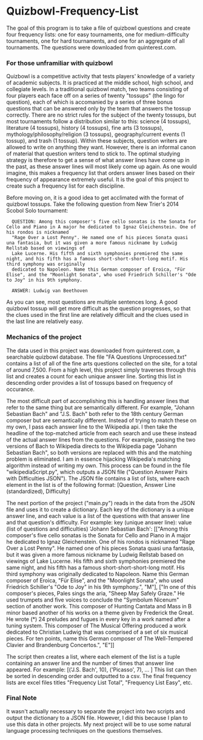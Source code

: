 # Quizbowl-Frequency-List

The goal of this program is to take a file of quizbowl questions and create four frequency lists: one for easy 
  tournaments, one for medium-difficulty tournaments, one for hard tournaments, and one for an aggregate of all tournaments. The questions were downloaded from 
  quinterest.com.
  
### For those unframiliar with quizbowl

Quizbowl is a competitive activity that tests players' knowledge of a variety of academic subjects. It is practiced at the middle school, high school, and collegiate
  levels. In a traditional quizbowl match, two teams consisting of four players each face off on a series of twenty "tossups" (the lingo for question), each of which 
  is accomanied by a series of three bonus questions that can be answered only by the team that answers the tossup correctly. There are no strict rules for the subject
  of the twenty tossups, but most tournaments follow a distribution similar to this: science (4 tossups), literature (4 tossups), history (4 tossups), fine arts
  (3 tossups), mythology/philosophy/religion (3 tossups), geography/current events (1 tossup), and trash (1 tossup). Within these subjects, question writers are allowed
  to write on anything they want. However, there is an informal canon of material that question writers tend to stick to. The optimal studying strategy is therefore 
  to get a sense of what answer lines have come up in the past, as these answer lines will most likely come up again. As one would imagine, this makes a frequency list
  that orders answer lines based on their frequency of appearance extremely useful. It is the goal of this project to create such a frequency list for each discipline. 
  
  Before moving on, it is a good idea to get acclimated with the format of quizbowl tossups. Take the following question from New Trier's 2014 Scobol Solo tournament:
  
      QUESTION: Among this composer's five cello sonatas is the Sonata for Cello and Piano in A major he dedicated to Ignaz Gleichenstein. One of his rondos is nicknamed 
      "Rage Over a Lost Penny". He named one of his pieces Sonata quasi una fantasia, but it was given a more famous nickname by Ludwig Rellstab based on viewings of 
      Lake Lucerne. His fifth and sixth symphonies premiered the same night, and his fifth has a famous short-short-short-long motif. His third symphony was originally 
      dedicated to Napoleon. Name this German composer of Eroica, "Für Elise", and the "Moonlight Sonata", who used Friedrich Schiller's "Ode to Joy" in his 9th symphony.

      ANSWER: Ludwig van Beethoven
      
   As you can see, most questions are multiple sentences long. A good quizbowl tossup will get more difficult as the question progresses, so that the clues used in the 
   first line are relatively difficult and the clues used in the last line are relatively easy. 
   
### Mechanics of the project
 
 The data used in this project was downloaded from quinterest.com, a searchable quizbowl database. The file "FA Questions Unprocessed.txt" contains a list of all of the
  fine arts questions collected on the site, for a total of around 7,500. From a high level, this project simply traverses through this list and creates a count for each
  unique answer line. Sorting this list in descending order provides a list of tossups based on frequency of occurance. 
  
 The most difficult part of accomplishing this is handling answer lines that refer to the same thing but are semantically different. For example, "Johann Sebastian Bach" 
  and "J.S. Bach" both refer to the 18th century German composer but are semantically different. Instead of trying to match these on my own, I pass each answer line to 
  the Wikipedia api. I then take the headline of the top-matched article from each search and use these instead of the actual answer lines from the questions. For example, 
  passing the two versions of Bach to Wikipedia directs to the Wikipedia page "Johann Sebastian Bach", so both versions are replaced with this and the matching problem 
  is eliminated. I am in essence hijacking Wikipedia's matching algorithm instead of writing my own. This process can be found in the file "wikipediaScript.py", which 
  outputs a JSON file ("Question Answer Pairs with Difficulties JSON"). The JSON file contains a list of lists, where each element in the list is of the following format:
      [Question, Answer Line (standardized), Difficulty]
    
 The next portion of the project ("main.py") reads in the data from the JSON file and uses it to create a dictionary. Each key of the dictionary is a unique answer line, 
  and each value is a list of the questions with that answer line and that question's difficulty. For example:
      key (unique answer line): value (list of questions and difficulties)
      'Johann Sebastian Bach': [["Among this composer's five cello sonatas is the Sonata for Cello and Piano in A major he dedicated to Ignaz Gleichenstein. One of his rondos
      is nicknamed "Rage Over a Lost Penny". He named one of his pieces Sonata quasi una fantasia, but it was given a more famous nickname by Ludwig Rellstab based on viewings
      of Lake Lucerne. His fifth and sixth symphonies premiered the same night, and his fifth has a famous short-short-short-long motif. His third symphony was originally 
      dedicated to Napoleon. Name this German composer of Eroica, "Für Elise", and the "Moonlight Sonata", who used Friedrich Schiller's "Ode to Joy" in his 9th symphony.", "M"],
      ["In one of this composer's pieces, Pales sings the aria, "Sheep May Safely Graze." He used trumpets and five voices to conclude the "Symbolum Nicenum" section of another
      work. This composer of Hunting Cantata and Mass in B minor based another of his works on a theme given by Frederick the Great. He wrote (*) 24 preludes and fugues in 
      every key in a work named after a tuning system. This composer of The Musical Offering produced a work dedicated to Christian Ludwig that was comprised of a set of six 
      musical pieces. For ten points, name this German composer of The Well-Tempered Clavier and Brandenburg Concertos.", "E"]]
  
  The script then creates a list, where each element of the list is a tuple containing an answer line and the number of times that answer line appeared. For example:
      [('J.S. Bach', 10), ('Picasso', 7), ... ]
  This list can then be sorted in descending order and outputted to a csv. The final frequency lists are excel files titles "Frequency List Total", "Frequency List Easy", etc. 
  
### Final Note
  It wasn't actually necessary to separate the project into two scripts and output the dictionary to a JSON file. However, I did this because I plan to use this
  data in other projects. My next project will be to use some natural language processing techniques on the questions themselves. 
  
